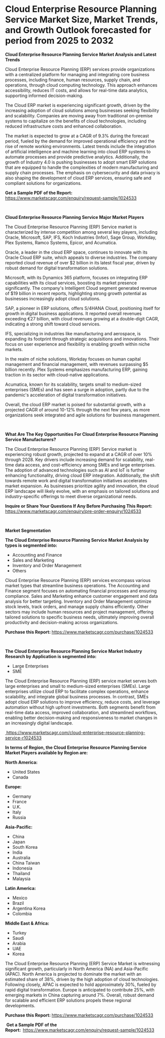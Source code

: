 <p><h1>Cloud Enterprise Resource Planning Service Market Size, Market Trends, and Growth Outlook forecasted for period from 2025 to 2032</h1></p><p><strong>Cloud Enterprise Resource Planning Service Market Analysis and Latest Trends</strong></p>
<p><p>Cloud Enterprise Resource Planning (ERP) services provide organizations with a centralized platform for managing and integrating core business processes, including finance, human resources, supply chain, and operations, through cloud computing technology. This approach enhances accessibility, reduces IT costs, and allows for real-time data analytics, supporting informed decision-making.</p><p>The Cloud ERP market is experiencing significant growth, driven by the increasing adoption of cloud solutions among businesses seeking flexibility and scalability. Companies are moving away from traditional on-premise systems to capitalize on the benefits of cloud technologies, including reduced infrastructure costs and enhanced collaboration. </p><p>The market is expected to grow at a CAGR of 9.3% during the forecast period, fueled by the demand for improved operational efficiency and the rise of remote working environments. Latest trends include the integration of artificial intelligence and machine learning into cloud ERP systems to automate processes and provide predictive analytics. Additionally, the growth of Industry 4.0 is pushing businesses to adopt smart ERP solutions that are equipped to handle the complexities of modern manufacturing and supply chain processes. The emphasis on cybersecurity and data privacy is also shaping the development of cloud ERP services, ensuring safe and compliant solutions for organizations.</p></p>
<p><strong>Get a Sample PDF of the Report:&nbsp;</strong> <a href="https://www.marketscagr.com/enquiry/request-sample/1024533?utm_campaign=1905&utm_medium=2&utm_source=Github&utm_content=ia&utm_term=18042025&utm_id=cloud-enterprise-resource-planning-service">https://www.marketscagr.com/enquiry/request-sample/1024533</a></p>
<p>&nbsp;</p>
<p><strong>Cloud Enterprise Resource Planning Service Major Market Players</strong></p>
<p><p>The Cloud Enterprise Resource Planning (ERP) Service market is characterized by intense competition among several key players, including Oracle, Microsoft, SAP, IFS, Koch Industries (Infor), Sage Group, Workday, Plex Systems, Ramco Systems, Epicor, and Acumatica. </p><p>Oracle, a leader in the cloud ERP space, continues to innovate with its Oracle Cloud ERP suite, which appeals to diverse industries. The company reported cloud revenue of over $2 billion in its latest fiscal year, driven by robust demand for digital transformation solutions.</p><p>Microsoft, with its Dynamics 365 platform, focuses on integrating ERP capabilities with its cloud services, boosting its market presence significantly. The company's Intelligent Cloud segment generated revenue of $19 billion in recent reports, highlighting strong growth potential as businesses increasingly adopt cloud solutions.</p><p>SAP, a pioneer in ERP solutions, offers S/4HANA Cloud, positioning itself for growth in digital business applications. It reported overall revenues exceeding €27 billion, with cloud revenues growing at a double-digit CAGR, indicating a strong shift toward cloud services.</p><p>IFS, specializing in industries like manufacturing and aerospace, is expanding its footprint through strategic acquisitions and innovations. Their focus on user experience and flexibility is enabling growth within niche markets.</p><p>In the realm of niche solutions, Workday focuses on human capital management and financial management, with revenues surpassing $5 billion recently. Plex Systems emphasizes manufacturing ERP, gaining traction in its sector with cloud-native applications. </p><p>Acumatica, known for its scalability, targets small to medium-sized enterprises (SMEs) and has seen a surge in adoption, partly due to the pandemic's acceleration of digital transformation initiatives. </p><p>Overall, the cloud ERP market is poised for substantial growth, with a projected CAGR of around 10-12% through the next few years, as more organizations seek integrated and agile solutions for business management.</p></p>
<p>&nbsp;</p>
<p><strong>What Are The Key Opportunities For Cloud Enterprise Resource Planning Service Manufacturers?</strong></p>
<p><p>The Cloud Enterprise Resource Planning (ERP) Service market is experiencing robust growth, projected to expand at a CAGR of over 10% through 2028. Key drivers include increasing demand for scalability, real-time data access, and cost-efficiency among SMEs and large enterprises. The adoption of advanced technologies such as AI and IoT is further enhancing functionality, driving cloud ERP integration. Additionally, the shift towards remote work and digital transformation initiatives accelerates market expansion. As businesses prioritize agility and innovation, the cloud ERP landscape will likely evolve, with an emphasis on tailored solutions and industry-specific offerings to meet diverse organizational needs.</p></p>
<p><strong>Inquire or Share Your Questions If Any Before Purchasing This Report:</strong> <a href="https://www.marketscagr.com/enquiry/pre-order-enquiry/1024533?utm_campaign=1905&utm_medium=2&utm_source=Github&utm_content=ia&utm_term=18042025&utm_id=cloud-enterprise-resource-planning-service">https://www.marketscagr.com/enquiry/pre-order-enquiry/1024533</a></p>
<p>&nbsp;</p>
<p><strong>Market Segmentation</strong></p>
<p><strong>The Cloud Enterprise Resource Planning Service Market Analysis by types is segmented into:</strong></p>
<p><ul><li>Accounting and Finance</li><li>Sales and Marketing</li><li>Inventory and Order Management</li><li>Others</li></ul></p>
<p><p>Cloud Enterprise Resource Planning (ERP) services encompass various market types that streamline business operations. The Accounting and Finance segment focuses on automating financial processes and ensuring compliance. Sales and Marketing enhance customer engagement and data analysis for better targeting. Inventory and Order Management optimize stock levels, track orders, and manage supply chains efficiently. Other sectors may include human resources and project management, offering tailored solutions to specific business needs, ultimately improving overall productivity and decision-making across organizations.</p></p>
<p><strong>Purchase this Report:&nbsp;</strong><a href="https://www.marketscagr.com/purchase/1024533?utm_campaign=1905&utm_medium=2&utm_source=Github&utm_content=ia&utm_term=18042025&utm_id=cloud-enterprise-resource-planning-service">https://www.marketscagr.com/purchase/1024533</a></p>
<p>&nbsp;</p>
<p><strong>The Cloud Enterprise Resource Planning Service Market Industry Research by Application is segmented into:</strong></p>
<p><ul><li>Large Enterprises</li><li>SME</li></ul></p>
<p><p>The Cloud Enterprise Resource Planning (ERP) service market serves both large enterprises and small to medium-sized enterprises (SMEs). Large enterprises utilize cloud ERP to facilitate complex operations, enhance scalability, and integrate global business processes. In contrast, SMEs adopt cloud ERP solutions to improve efficiency, reduce costs, and leverage automation without high upfront investments. Both segments benefit from real-time data access, improved collaboration, and streamlined workflows, enabling better decision-making and responsiveness to market changes in an increasingly digital landscape.</p></p>
<p><a href="https://www.marketscagr.com/cloud-enterprise-resource-planning-service-r1024533?utm_campaign=1905&utm_medium=2&utm_source=Github&utm_content=ia&utm_term=18042025&utm_id=cloud-enterprise-resource-planning-service">&nbsp;https://www.marketscagr.com/cloud-enterprise-resource-planning-service-r1024533</a></p>
<p><strong>In terms of Region, the Cloud Enterprise Resource Planning Service Market Players available by Region are:</strong></p>
<p>
    <p> <strong> North America: </strong>
        <ul>
            <li>United States</li>
            <li>Canada</li>
        </ul>
        </p> 
    <p> <strong> Europe: </strong>
        <ul>
            <li>Germany</li>
            <li>France</li>
            <li>U.K.</li>
            <li>Italy</li>
            <li>Russia</li>
        </ul>
        </p> 
    <p> <strong> Asia-Pacific: </strong>
        <ul>
            <li>China</li>
            <li>Japan</li>
            <li>South Korea</li>
            <li>India</li>
            <li>Australia</li>
            <li>China Taiwan</li>
            <li>Indonesia</li>
            <li>Thailand</li>
            <li>Malaysia</li>
        </ul>
        </p> 
    <p> <strong> Latin America: </strong>
        <ul>
            <li>Mexico</li>
            <li>Brazil</li>
            <li>Argentina Korea</li>
            <li>Colombia</li>
        </ul>
        </p> 
    <p> <strong> Middle East & Africa: </strong>
        <ul>
            <li>Turkey</li>
            <li>Saudi</li>
            <li>Arabia</li>
            <li>UAE</li>
            <li>Korea</li>
        </ul>
    </p>
    </p>
<p><p>The Cloud Enterprise Resource Planning (ERP) Service Market is witnessing significant growth, particularly in North America (NA) and Asia-Pacific (APAC). North America is projected to dominate the market with an estimated share of 38%, driven by the high adoption of cloud technologies. Following closely, APAC is expected to hold approximately 30%, fueled by rapid digital transformation. Europe is anticipated to contribute 25%, with emerging markets in China capturing around 7%. Overall, robust demand for scalable and efficient ERP solutions propels these regional developments.</p></p>
<p><strong>Purchase this Report: </strong><a href="https://www.marketscagr.com/purchase/1024533?utm_campaign=1905&utm_medium=2&utm_source=Github&utm_content=ia&utm_term=18042025&utm_id=cloud-enterprise-resource-planning-service">https://www.marketscagr.com/purchase/1024533</a></p>
<p>&nbsp;<strong>Get a Sample PDF of the Report:&nbsp;&nbsp;</strong><a href="https://www.marketscagr.com/enquiry/request-sample/1024533?utm_campaign=1905&utm_medium=2&utm_source=Github&utm_content=ia&utm_term=18042025&utm_id=cloud-enterprise-resource-planning-service">https://www.marketscagr.com/enquiry/request-sample/1024533</a></p>
<p><strong></strong></p>
<p><p></p><p></p><p></p></p>